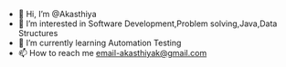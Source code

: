 - 👋 Hi, I’m @Akasthiya
- 👀 I’m interested in Software Development,Problem solving,Java,Data Structures
- 🌱 I’m currently learning Automation Testing
- 📫 How to reach me email-akasthiyak@gmail.com

<!---
Akasthiya/Akasthiya is a ✨ special ✨ repository because its `README.md` (this file) appears on your GitHub profile.
You can click the Preview link to take a look at your changes.
--->

